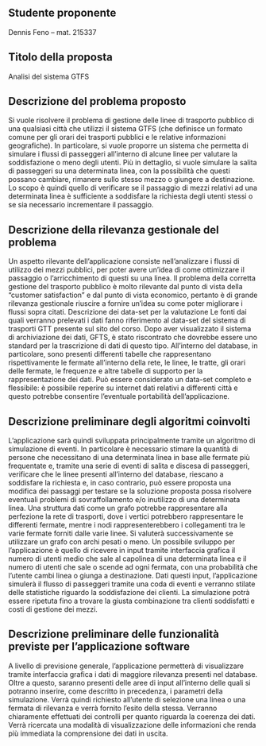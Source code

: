 ## Studente proponente
Dennis Feno – mat. 215337
## Titolo della proposta
Analisi del sistema GTFS
## Descrizione del problema proposto
Si vuole risolvere il problema di gestione delle linee di trasporto pubblico di una qualsiasi città che utilizzi il sistema GTFS (che definisce un formato comune per gli orari dei trasporti pubblici e le relative informazioni geografiche). In particolare, si vuole proporre un sistema che permetta di simulare i flussi di passeggeri all’interno di alcune linee per valutare la soddisfazione o meno degli utenti. Più in dettaglio, si vuole simulare la salita di passeggeri su una determinata linea, con la possibilità che questi possano cambiare, rimanere sullo stesso mezzo o giungere a destinazione. Lo scopo è quindi quello di verificare se il passaggio di mezzi relativi ad una determinata linea è sufficiente a soddisfare la richiesta degli utenti stessi o se sia necessario incrementare il passaggio.
## Descrizione della rilevanza gestionale del problema
Un aspetto rilevante dell’applicazione consiste nell’analizzare i flussi di utilizzo dei mezzi pubblici, per poter avere un’idea di come ottimizzare il passaggio o l’arricchimento di questi su una linea. Il problema della corretta gestione del trasporto pubblico è molto rilevante dal punto di vista della “customer satisfaction” e dal punto di vista economico, pertanto è di grande rilevanza gestionale riuscire a fornire un’idea su come poter migliorare i flussi sopra citati. 
Descrizione dei data-set per la valutazione
Le fonti dai quali verranno prelevati i dati fanno riferimento al data-set del sistema di trasporti GTT presente sul sito del corso. Dopo aver visualizzato il sistema di archiviazione dei dati, GFTS, è stato riscontrato che dovrebbe essere uno standard per la trascrizione di dati di questo tipo. All’interno del database, in particolare, sono presenti differenti tabelle che rappresentano rispettivamente le fermate all’interno della rete, le linee, le tratte, gli orari delle fermate, le frequenze e altre tabelle di supporto per la rappresentazione dei dati. Può essere considerato un data-set completo e flessibile: è possibile reperire su internet dati relativi a differenti città e questo potrebbe consentire l’eventuale portabilità dell’applicazione.
## Descrizione preliminare degli algoritmi coinvolti
L’applicazione sarà quindi sviluppata principalmente tramite un algoritmo di simulazione di eventi. In particolare è necessario stimare la quantità di persone che necessitano di una determinata linea in base alle fermate più frequentate e, tramite una serie di eventi di salita e discesa di passeggeri, verificare che le linee presenti all’interno del database, riescano a soddisfare la richiesta e, in caso contrario, può essere proposta una modifica dei passaggi per testare se la soluzione proposta possa risolvere eventuali problemi di sovraffollamento e/o inutilizzo di una determinata linea. Una struttura dati come un grafo potrebbe rappresentare alla perfezione la rete di trasporti, dove i vertici potrebbero rappresentare le differenti fermate, mentre i nodi rappresenterebbero i collegamenti tra le varie fermate forniti dalle varie linee. Si valuterà successivamente se utilizzare un grafo con archi pesati o meno. Un possibile sviluppo per l’applicazione è quello di ricevere in input tramite interfaccia grafica il numero di utenti medio che sale al capolinea di una determinata linea e il numero di utenti che sale o scende ad ogni fermata, con una probabilità che l’utente cambi linea o giunga a destinazione. Dati questi input, l’applicazione simulerà il flusso di passeggeri tramite una coda di eventi e verranno stilate delle statistiche riguardo la soddisfazione dei clienti. La simulazione potrà essere ripetuta fino a trovare la giusta combinazione tra clienti soddisfatti e costi di gestione dei mezzi.
## Descrizione preliminare delle funzionalità previste per l’applicazione software
A livello di previsione generale, l’applicazione permetterà di visualizzare tramite interfaccia grafica i dati di maggiore rilevanza presenti nel database. Oltre a questo, saranno presenti delle aree di input all’interno delle quali si potranno inserire, come descritto in precedenza, i parametri della simulazione. Verrà quindi richiesto all’utente di selezione una linea o una fermata di rilevanza e verrà fornito l’esito della stessa. Verranno chiaramente effettuati dei controlli per quanto riguarda la coerenza dei dati. Verrà ricercata una modalità di visualizzazione delle informazioni che renda più immediata la comprensione dei dati in uscita.
